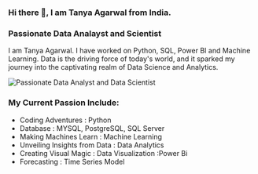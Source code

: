### Hi there 👋, I am Tanya Agarwal from India.
### Passionate Data Analayst and Scientist
I am Tanya Agarwal. I have worked on Python, SQL, Power BI and Machine Learning. Data is the driving force of today's world, and it sparked my journey into the captivating realm of Data Science and Analytics.

![Passionate Data Analyst and Data Scientist](https://material.hkust-gz.edu.cn/wp-content/uploads/2023/05/banner-data-science-analytics-2x-scaled.jpg)

### My Current Passion Include:
* Coding Adventures : Python
* Database : MYSQL, PostgreSQL, SQL Server
* Making Machines Learn : Machine Learning
* Unveiling Insights from Data : Data Analytics
* Creating Visual Magic : Data Visualization :Power Bi
* Forecasting : Time Series Model





